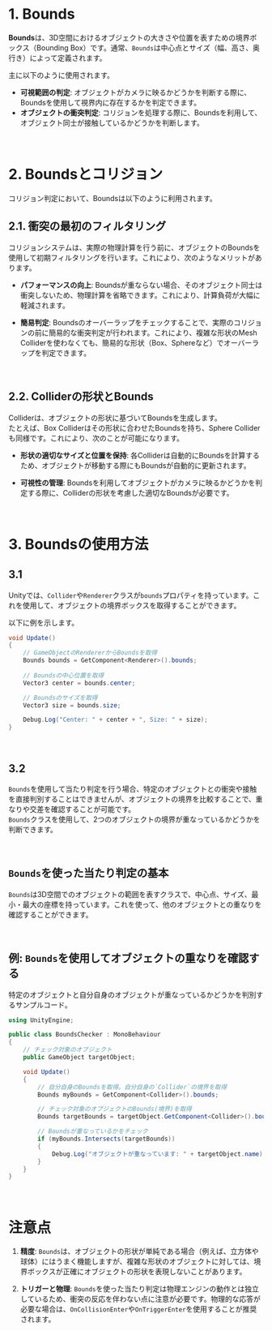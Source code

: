 

# 1. Bounds

**Bounds**は、3D空間におけるオブジェクトの大きさや位置を表すための境界ボックス（Bounding Box）です。通常、`Bounds`は中心点とサイズ（幅、高さ、奥行き）によって定義されます。

主に以下のように使用されます。

- **可視範囲の判定**: オブジェクトがカメラに映るかどうかを判断する際に、Boundsを使用して視界内に存在するかを判定できます。
- **オブジェクトの衝突判定**: コリジョンを処理する際に、Boundsを利用して、オブジェクト同士が接触しているかどうかを判断します。

<br>

# 2. Boundsとコリジョン

コリジョン判定において、Boundsは以下のように利用されます。

## 2.1. 衝突の最初のフィルタリング

コリジョンシステムは、実際の物理計算を行う前に、オブジェクトのBoundsを使用して初期フィルタリングを行います。これにより、次のようなメリットがあります。

- **パフォーマンスの向上**: Boundsが重ならない場合、そのオブジェクト同士は衝突しないため、物理計算を省略できます。これにより、計算負荷が大幅に軽減されます。

- **簡易判定**: Boundsのオーバーラップをチェックすることで、実際のコリジョンの前に簡易的な衝突判定が行われます。これにより、複雑な形状のMesh Colliderを使わなくても、簡易的な形状（Box、Sphereなど）でオーバーラップを判定できます。

<br>

## 2.2. Colliderの形状とBounds

Colliderは、オブジェクトの形状に基づいてBoundsを生成します。  
たとえば、Box Colliderはその形状に合わせたBoundsを持ち、Sphere Colliderも同様です。これにより、次のことが可能になります。

- **形状の適切なサイズと位置を保持**: 各Colliderは自動的にBoundsを計算するため、オブジェクトが移動する際にもBoundsが自動的に更新されます。

- **可視性の管理**: Boundsを利用してオブジェクトがカメラに映るかどうかを判定する際に、Colliderの形状を考慮した適切なBoundsが必要です。

<br>

# 3. Boundsの使用方法

## 3.1
Unityでは、`Collider`や`Renderer`クラスが`bounds`プロパティを持っています。これを使用して、オブジェクトの境界ボックスを取得することができます。

以下に例を示します。

```csharp
void Update()
{
    // GameObjectのRendererからBoundsを取得
    Bounds bounds = GetComponent<Renderer>().bounds;
    
    // Boundsの中心位置を取得
    Vector3 center = bounds.center;

    // Boundsのサイズを取得
    Vector3 size = bounds.size;

    Debug.Log("Center: " + center + ", Size: " + size);
}
```

<br>

## 3.2

`Bounds`を使用して当たり判定を行う場合、特定のオブジェクトとの衝突や接触を直接判別することはできませんが、オブジェクトの境界を比較することで、重なりや交差を確認することが可能です。  
`Bounds`クラスを使用して、2つのオブジェクトの境界が重なっているかどうかを判断できます。

<br>

## `Bounds`を使った当たり判定の基本

`Bounds`は3D空間でのオブジェクトの範囲を表すクラスで、中心点、サイズ、最小・最大の座標を持っています。これを使って、他のオブジェクトとの重なりを確認することができます。

<br>

## 例: `Bounds`を使用してオブジェクトの重なりを確認する

特定のオブジェクトと自分自身のオブジェクトが重なっているかどうかを判別するサンプルコード。

```csharp
using UnityEngine;

public class BoundsChecker : MonoBehaviour
{
    // チェック対象のオブジェクト
    public GameObject targetObject;

    void Update()
    {
        // 自分自身のBoundsを取得。自分自身の`Collider`の境界を取得
        Bounds myBounds = GetComponent<Collider>().bounds;

        // チェック対象のオブジェクトのBounds(境界)を取得
        Bounds targetBounds = targetObject.GetComponent<Collider>().bounds;

        // Boundsが重なっているかをチェック
        if (myBounds.Intersects(targetBounds))
        {
            Debug.Log("オブジェクトが重なっています: " + targetObject.name);
        }
    }
}
```

<br>

# 注意点

1. **精度**: `Bounds`は、オブジェクトの形状が単純である場合（例えば、立方体や球体）にはうまく機能しますが、複雑な形状のオブジェクトに対しては、境界ボックスが正確にオブジェクトの形状を表現しないことがあります。

2. **トリガーと物理**: `Bounds`を使った当たり判定は物理エンジンの動作とは独立しているため、衝突の反応を伴わない点に注意が必要です。物理的な応答が必要な場合は、`OnCollisionEnter`や`OnTriggerEnter`を使用することが推奨されます。

